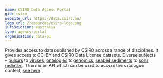 ```yaml
---
name: CSIRO Data Access Portal
gid: csiro
website_url: https://data.csiro.au/
logo_url: /resources/csiro-logo.png
jurisdiction: australia
type: agency-portal
organisation: data-61
---
```


Provides access to data published by CSIRO across a range of disciplines. It gives access to CC-BY and CSIRO Data License datasets. Diverse subjects – [pulsars](https://data.csiro.au/dap/search?q=Pulsars&p=1&rpp=25&sb=RELEVANCE&dr=all&soud=on) to [viruses](https://data.csiro.au/dap/search?tn=Veterinary%20Virology), [ontologies](http://dx.doi.org/10.4225/08/537452F354E36) to [genomics](https://data.csiro.au/dap/search?q=genomics&p=1&rpp=25&sb=RELEVANCE&dr=all&soud=on), [seabed sediments](https://data.csiro.au/dap/search?q=seabed%20sediments&p=1&rpp=25&sb=RELEVANCE) to [solar radiation](https://data.csiro.au/dap/search?q=solar%20radiation&p=1&rpp=25&sb=RELEVANCE). There is an API which can be used to access the catalogue content, [see here](https://wiki.csiro.au/display/dmsdoc/Web+Services+Interface).
